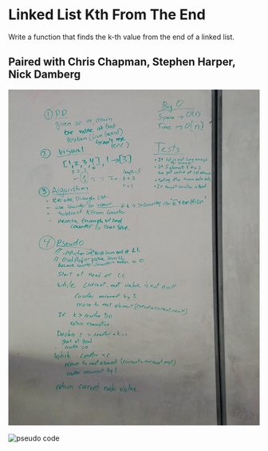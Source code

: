 # Linked List Kth From The End
Write a function that finds the k-th value from the end of a linked list. ​


## Paired with Chris Chapman, Stephen Harper, Nick Damberg

![Whiteboard image ](/assets/ll_kth_from_the_end.jpg)

![pseudo code](https://github.com/madelinepet/data-structures-and-algorithms/tree/master/assets/ll_kth_from_the_end.jpg)

